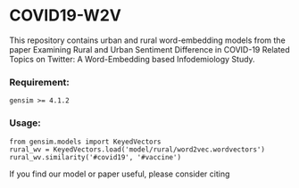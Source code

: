 # COVID19-W2V

This repository contains urban and rural word-embedding models from the paper Examining Rural and Urban Sentiment Difference in COVID-19 Related Topics on Twitter: A Word-Embedding based Infodemiology Study.

### Requirement:
```
gensim >= 4.1.2
```

### Usage:
```
from gensim.models import KeyedVectors
rural_wv = KeyedVectors.load('model/rural/word2vec.wordvectors')
rural_wv.similarity('#covid19', '#vaccine')
```

If you find our model or paper useful, please consider citing
